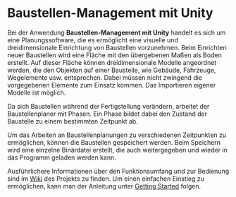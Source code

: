 # Baustellen-Management mit Unity

Bei der Anwendung **Baustellen-Management mit Unity** handelt es sich um eine Planungssoftware, die es ermöglicht eine visuelle und dreidimensionale Einrichtung von Baustellen vorzunehmen. Beim Einrichten neuer Baustellen wird eine Fläche mit den übergebenen Maßen als Boden erstellt. Auf dieser Fläche können dreidimensionale Modelle angeordnet werden, die den Objekten auf einer Baustelle, wie Gebäude, Fahrzeuge, Wegelemente usw. entsprechen. Dabei müssen nicht zwingend die vorgegebenen Elemente zum Einsatz kommen. Das Importieren eigener Modelle ist möglich.

Da sich Baustellen während der Fertigstellung verändern, arbeitet der Baustellenplaner mit Phasen. Ein Phase bildet dabei den Zustand der Baustelle zu einem bestimmten Zeitpunkt ab.

Um das Arbeiten an Baustellenplanungen zu verschiedenen Zeitpunkten zu ermöglichen, können die Baustellen gespeichert werden. Beim Speichern wird eine einzelne Binärdatei erstellt, die auch weitergegeben und wieder in das Programm geladen werden kann.

Ausführlichere Informationen über den Funktionsumfang und zur Bedienung sind im [Wiki](Documentation/Home.md) des Projekts zu finden.
Um einen einfachen Einstieg zu ermöglichen, kann man der Anleitung unter [Getting Started](Documentation/GettingStartedUser.md) folgen.